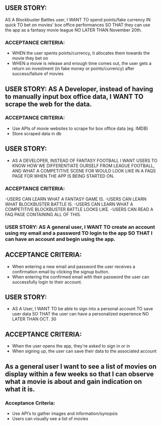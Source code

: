 ## USER STORY:
AS A Blockbuster Battles user, I WANT TO spend points/fake currency IN quick TO bet on movies' box office performances SO THAT they can use the app as a fantasy movie league NO LATER THAN November 20th. 

### ACCEPTANCE CRITERIA: 
- WHEN the user spents points/currency, it allocates them towards the movie they bet on
- WHEN a movie is release and enough time comes out, the user gets a return on investment (in fake money or points/currency) after success/failure of movies

## USER STORY: AS A Developer, instead of having to manually input box office data, I WANT TO scrape the web for the data. 

### ACCEPTANCE CRITERIA: 
- Use APIs of movie websites to scrape for box office data (eg. IMDB)
- Store scraped data in db

## USER STORY:
- AS A DEVELOPER, INSTEAD OF FANTASY FOOTBALL I WANT USERS TO KNOW HOW WE DIFFERENTIATE OURSELF FROM LEAGUE FOOTBALL, AND WHAT A COMPETITIVE SCENE FOR  WOULD LOOK LIKE IN A FAQS PAGE FOR WHEN THE APP IS BEING STARTED ON.

### ACCEPTANCE CRITERIA:
-USERS CAN LEARN WHAT A FANTASY GAME IS.
-USERS CAN LEARN WHAT BLOCKBUSTER BATTLE IS.
-USERS CAN LEARN WHAT A COMPETITIVE BLOCKBUSTER BATTLE LOOKS LIKE.
-USERS CAN READ A FAQ PAGE CONTAINING ALL OF THIS.

### USER STORY: AS A general user, I WANT TO create an account using my email and a password TO login to the app SO THAT I can have an account and begin using the app.

## ACCEPTANCE CRITERIA:
- When entering a new email and password the user receives a confirmation email by clicking the signup button.
- When entering the confirmed email with their password the user can successfully login to their account.

## USER STORY: 
- AS A User, I WANT TO be able to sign into a personal account TO save user data SO THAT the user can have a personalized experience NO LATER THAN OCT. 30

## ACCEPTANCE CRITERIA: 
- When the user opens the app, they're asked to sign in or in
- When signing up, the user can save their data to the associated account

## As a general user I want to see a list of movies on display within a few weeks so that I can observe what a movie is about and gain indication on what it is.

### Acceptance Criteria: 
- Use API’s to gather images and information/synopsis
- Users can visually see a list of movies
